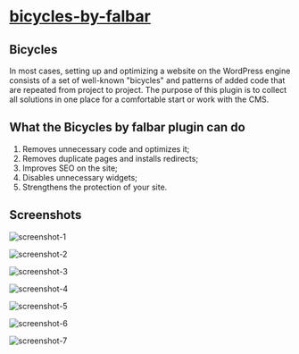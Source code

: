 # [bicycles-by-falbar](https://wordpress.org/plugins/bicycles-by-falbar/)

## Bicycles

In most cases, setting up and optimizing a website on the WordPress engine consists of a set of
well-known "bicycles" and patterns of added code that are repeated from project to project.
The purpose of this plugin is to collect all solutions in one place for a comfortable start or work with the CMS.

## What the Bicycles by falbar plugin can do

1. Removes unnecessary code and optimizes it;
2. Removes duplicate pages and installs redirects;
3. Improves SEO on the site;
4. Disables unnecessary widgets;
5. Strengthens the protection of your site.

## Screenshots

![screenshot-1](https://ps.w.org/bicycles-by-falbar/assets/screenshot-1.jpg)

![screenshot-2](https://ps.w.org/bicycles-by-falbar/assets/screenshot-2.jpg)

![screenshot-3](https://ps.w.org/bicycles-by-falbar/assets/screenshot-3.jpg)

![screenshot-4](https://ps.w.org/bicycles-by-falbar/assets/screenshot-4.jpg)

![screenshot-5](https://ps.w.org/bicycles-by-falbar/assets/screenshot-5.jpg)

![screenshot-6](https://ps.w.org/bicycles-by-falbar/assets/screenshot-6.jpg)

![screenshot-7](https://ps.w.org/bicycles-by-falbar/assets/screenshot-7.jpg)
